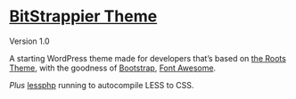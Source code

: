 # [BitStrappier Theme](https://github.com/davidcochran/bitstrappier-theme/)

Version 1.0

A starting WordPress theme made for developers that’s based on [the Roots Theme](http://www.rootstheme.com/), with the goodness of [Bootstrap](http://getbootstrap.com/), [Font Awesome](http://fortawesome.github.com/Font-Awesome/). 

*Plus* [lessphp](http://leafo.net/lessphp/) running to autocompile LESS to CSS.